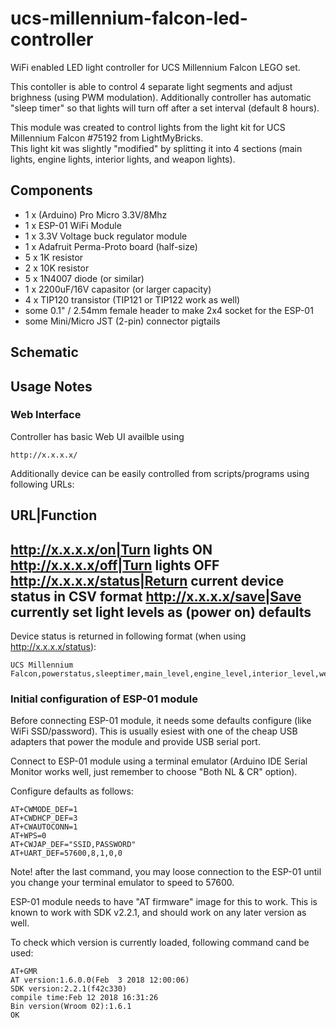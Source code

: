 # ucs-millennium-falcon-led-controller
WiFi enabled LED light controller for UCS Millennium Falcon LEGO set.

This contoller is able to control 4 separate light segments and adjust brighness (using PWM modulation).
Additionally controller has automatic "sleep timer" so that lights will turn off after a set interval (default 8 hours).

This module was created to control lights from the light kit for UCS Millennium Falcon #75192 from LightMyBricks.   
This light kit was slightly "modified" by splitting it into 4 sections (main lights, engine lights, interior lights, and weapon lights).


## Components

- 1 x (Arduino) Pro Micro 3.3V/8Mhz
- 1 x ESP-01 WiFi Module 
- 1 x 3.3V Voltage buck regulator module
- 1 x Adafruit Perma-Proto board (half-size)
- 5 x 1K resistor
- 2 x 10K resistor
- 5 x 1N4007 diode (or similar)
- 1 x 2200uF/16V capasitor (or larger capacity)
- 4 x TIP120 transistor (TIP121 or TIP122 work as well)
- some 0.1" / 2.54mm female header to make 2x4 socket for the ESP-01
- some Mini/Micro JST (2-pin) connector pigtails 


## Schematic


## Usage Notes

### Web Interface

Controller has basic Web UI availble using

```
http://x.x.x.x/
```

Additionally device can be easily controlled from scripts/programs using following URLs:

URL|Function
------------
http://x.x.x.x/on|Turn lights ON
http://x.x.x.x/off|Turn lights OFF
http://x.x.x.x/status|Return current device status in CSV format
http://x.x.x.x/save|Save currently set light levels as (power on) defaults
------------


Device status is returned in following format (when using http://x.x.x.x/status):

```
UCS Millennium Falcon,powerstatus,sleeptimer,main_level,engine_level,interior_level,weapons_level,main_default,engine_default,inerior_default,weapons_default
```


### Initial configuration of ESP-01 module

Before connecting ESP-01 module, it needs some defaults configure (like WiFi SSD/password).
This is usually esiest with one of the cheap USB adapters that power the module and provide USB serial port.

Connect to ESP-01 module using a terminal emulator (Arduino IDE Serial Monitor works well, just remember to choose
"Both NL & CR" option). 

Configure defaults as follows:

```
AT+CWMODE_DEF=1
AT+CWDHCP_DEF=3
AT+CWAUTOCONN=1
AT+WPS=0
AT+CWJAP_DEF="SSID,PASSWORD"
AT+UART_DEF=57600,8,1,0,0
```

Note! after the last command, you may loose connection to the ESP-01 until you change your terminal emulator to speed to 57600.


ESP-01 module needs to have "AT firmware" image for this to work. This is known to work with SDK v2.2.1, and should
work on any later version as well. 

To check which version is currently loaded, following command cand be used:

```
AT+GMR
AT version:1.6.0.0(Feb  3 2018 12:00:06)
SDK version:2.2.1(f42c330)
compile time:Feb 12 2018 16:31:26
Bin version(Wroom 02):1.6.1
OK
```

